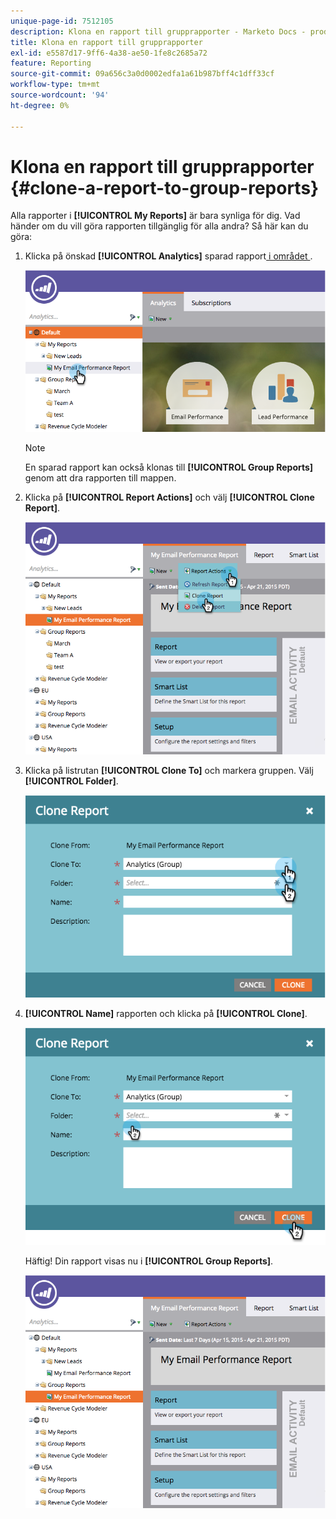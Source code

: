 ```yaml
---
unique-page-id: 7512105
description: Klona en rapport till grupprapporter - Marketo Docs - produktdokumentation
title: Klona en rapport till grupprapporter
exl-id: e5587d17-9ff6-4a38-ae50-1fe8c2685a72
feature: Reporting
source-git-commit: 09a656c3a0d0002edfa1a61b987bff4c1dff33cf
workflow-type: tm+mt
source-wordcount: '94'
ht-degree: 0%

---
```


# Klona en rapport till grupprapporter {#clone-a-report-to-group-reports}

Alla rapporter i **[!UICONTROL My Reports]** är bara synliga för dig. Vad händer om du vill göra rapporten tillgänglig för alla andra? Så här kan du göra:

1. Klicka på önskad **[!UICONTROL Analytics]** sparad rapport[ i området ](/help/marketo/product-docs/reporting/basic-reporting/creating-reports/save-a-report.md).

   ![](assets/image2015-4-21-11-3a25-3a54.png)

   >[!NOTE]
   >
   >En sparad rapport kan också klonas till **[!UICONTROL Group Reports]** genom att dra rapporten till mappen.

1. Klicka på **[!UICONTROL Report Actions]** och välj **[!UICONTROL Clone Report]**.

   ![](assets/image2015-4-21-11-3a29-3a32.png)

1. Klicka på listrutan **[!UICONTROL Clone To]** och markera gruppen. Välj **[!UICONTROL Folder]**.

   ![](assets/image2015-4-21-11-3a32-3a0.png)

1. **[!UICONTROL Name]** rapporten och klicka på **[!UICONTROL Clone]**.

   ![](assets/image2015-4-21-11-3a33-3a11.png)

   Häftig! Din rapport visas nu i **[!UICONTROL Group Reports]**.

   ![](assets/image2015-4-21-11-3a37-3a25.png)

